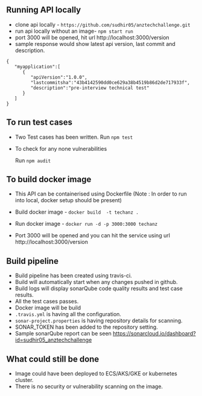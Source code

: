 Running API locally
-------------------------
- clone api locally - `https://github.com/sudhir05/anztechchallenge.git`
- run api locally without an image- `npm start run`
- port 3000 will be opened, hit url http://localhost:3000/version
- sample response would show latest api version, last commit and description.

```
{
   "myapplication":[
      {
         "apiVersion":"1.0.0",
         "lastcommitsha":"43b4142590dd0ce629a38b4519b86d2de717933f",
         "description":"pre-interview technical test"
      }
   ]
}
```

To run test cases 
----------------------------------------------
- Two Test cases has been written.
    Run `npm test`

- To check for any none vulnerabilities

    Run `npm audit`

To build docker image
----------------------
- This API can be containerised using Dockerfile (Note : In order to run into local, docker setup should be present)

- Build docker image - `docker build  -t techanz .`
- Run docker image - `docker run -d -p 3000:3000 techanz`

- Port 3000 will be opened and you can hit the service using url http://localhost:3000/version

Build pipeline
----------------
- Build pipeline has been created using travis-ci.
- Build will automatically start when any changes pushed in github.
- Build logs will display sonarQube code quality results and test case results.
- All the test cases passes.
- Docker image will be build
- `.travis.yml` is having all the configuration.
- `sonar-project.properties` is having repository details for scanning.
- SONAR_TOKEN has been added to the repository setting.
- Sample sonarQube report can be seen https://sonarcloud.io/dashboard?id=sudhir05_anztechchallenge


What could still be done
---------------------------------
- Image could have been deployed to ECS/AKS/GKE or kubernetes cluster.
- There is no security or vulnerability scanning on the image.
